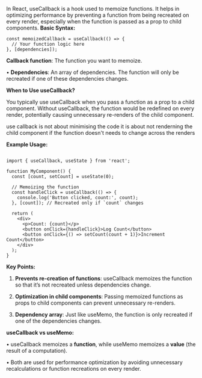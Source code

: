 In React, useCallback is a hook used to memoize functions. It helps in optimizing performance by preventing a function from being recreated on every render, especially when the function is passed as a prop to child components.
**Basic Syntax:**
```
const memoizedCallback = useCallback(() => {
  // Your function logic here
}, [dependencies]);
```

**Callback function**: The function you want to memoize.

• **Dependencies**: An array of dependencies. The function will only be recreated if one of these dependencies changes.


**When to Use useCallback?**

You typically use useCallback when you pass a function as a prop to a child component. Without useCallback, the function would be redefined on every render, potentially causing unnecessary re-renders of the child component.


use callback is not about minimising the code it is about not renderning the child component if the function doesn't needs  to change across the renders 


**Example Usage:**
```

import { useCallback, useState } from 'react';

function MyComponent() {
  const [count, setCount] = useState(0);

  // Memoizing the function
  const handleClick = useCallback(() => {
    console.log('Button clicked, count:', count);
  }, [count]); // Recreated only if `count` changes

  return (
    <div>
      <p>Count: {count}</p>
      <button onClick={handleClick}>Log Count</button>
      <button onClick={() => setCount(count + 1)}>Increment Count</button>
    </div>
  );
}
```

**Key Points:**

1. **Prevents re-creation of functions**: useCallback memoizes the function so that it’s not recreated unless dependencies change.

2. **Optimization in child components**: Passing memoized functions as props to child components can prevent unnecessary re-renders.

3. **Dependency array**: Just like useMemo, the function is only recreated if one of the dependencies changes.


**useCallback vs useMemo:**
  
• useCallback memoizes a **function**, while useMemo memoizes a **value** (the result of a computation).

• Both are used for performance optimization by avoiding unnecessary recalculations or function recreations on every render.

